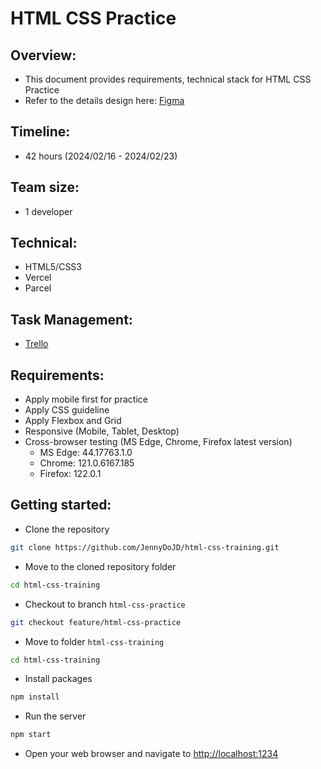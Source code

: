 # HTML CSS Practice

## Overview:

- This document provides requirements, technical stack for HTML CSS Practice
- Refer to the details design here: [Figma](<https://www.figma.com/file/36kEHivroepFyDPDFsNwjd/Damiun-Trip's-(Community)?type=design&node-id=0-1&mode=design&t=yE5y31zDjW8FPgeH-0&fbclid=IwAR21Xc-sYMmXajBrOQ2kTU9ncuOT_bRRyqkq2yk0K4HZMwne9LiVWwAFw-s>)

## Timeline:

- 42 hours (2024/02/16 - 2024/02/23)

## Team size:

- 1 developer

## Technical:

- HTML5/CSS3
- Vercel
- Parcel

## Task Management:

- [Trello](https://www.google.com/url?q=https://trello.com/b/IyxM90wS/html-css-training&sa=D&source=docs&ust=1708082038564227&usg=AOvVaw1rnxaxLxsZYYj0QvFT4VUu)

## Requirements:

- Apply mobile first for practice
- Apply CSS guideline
- Apply Flexbox and Grid
- Responsive (Mobile, Tablet, Desktop)
- Cross-browser testing (MS Edge, Chrome, Firefox latest version)
  - MS Edge: 44.17763.1.0
  - Chrome: 121.0.6167.185
  - Firefox: 122.0.1

## Getting started:

- Clone the repository

```bash
git clone https://github.com/JennyDoJD/html-css-training.git
```

- Move to the cloned repository folder

```bash
cd html-css-training
```

- Checkout to branch `html-css-practice`

```bash
git checkout feature/html-css-practice
```

- Move to folder `html-css-training`

```bash
cd html-css-training
```

- Install packages

```bash
npm install
```

- Run the server

```bash
npm start
```

- Open your web browser and navigate to [http://localhost:1234](http://localhost:1234)
